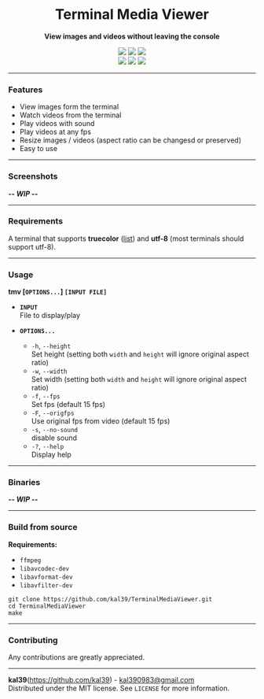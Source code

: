 <p align="center">
	<h1 align="center"><b>Terminal Media Viewer</b></h1>
	<p align="center"><b>View images and videos without leaving the console</b></p>
	<p align="center">
	<img src="https://img.shields.io/github/license/kal39/TerminalMediaViewer">
	<img src="https://img.shields.io/github/repo-size/kal39/TerminalMediaViewer">
	<img src="https://img.shields.io/github/languages/top/kal39/TerminalMediaViewer">
	<br>
	<img src="https://img.shields.io/github/issues/kal39/TerminalMediaViewer">
	<img src="https://img.shields.io/github/v/release/kal39/TerminalMediaViewer">
	<img src="https://img.shields.io/github/workflow/status/kal39/TerminalMediaViewer/make/master">
	</p>
</p>

----

### Features

* View images form the terminal
* Watch videos from the terminal
* Play videos with sound
* Play videos at any fps
* Resize images / videos (aspect ratio can be changesd or preserved)
* Easy to use

----

### Screenshots

***-- WIP --***

----

### Requirements

A terminal that supports **truecolor** ([list](https://gist.github.com/XVilka/8346728)) and **utf-8** (most terminals should support utf-8).

----

### Usage

**tmv [`OPTIONS...`] `[INPUT FILE]`**

* **`INPUT`**  
	File to display/play

* **`OPTIONS...`**  
	* `-h`, `--height`  
		Set height (setting both `width` and `height` will ignore original aspect ratio)
	* `-w`, `--width`  
		Set width (setting both `width` and `height` will ignore original aspect ratio)
	* `-f`, `--fps`  
		Set fps (default 15 fps)
	* `-F`, `--origfps`  
		Use original fps from video (default 15 fps)
	* `-s`, `--no-sound`   
		disable sound
	* `-?`, `--help `  
		Display help

----

### Binaries

***-- WIP --***

----

### Build from source

**Requirements:**
* `ffmpeg`
* `libavcodec-dev`
* `libavformat-dev`
* `libavfilter-dev`

```
git clone https://github.com/kal39/TerminalMediaViewer.git
cd TerminalMediaViewer
make
```

----

### Contributing
Any contributions are greatly appreciated.

----

**kal39**(https://github.com/kal39) - kal390983@gmail.com  
Distributed under the MIT license. See `LICENSE` for more information.
